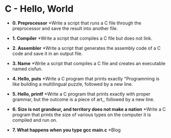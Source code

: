 # C - Hello, World


* **0. Preprocessor**
    *Write a script that runs a C file through the preprocessor and save the result into another file.

* **1. Compiler**
   *Write a script that compiles a C file but does not link.

* **2. Assembler**
   *Write a script that generates the assembly code of a C code and save it in an output file.

* **3. Name**
   *Write a script that compiles a C file and creates an executable named cisfun.

* **4. Hello, puts**
    *Write a C program that prints exactly "Programming is like building a multilingual puzzle, followed by a new line.

* **5. Hello, printf**
    *Write a C program that prints exactly with proper grammar, but the outcome is a piece of art,, followed by a new line.
* **6. Size is not grandeur, and territory does not make a nation**
    *Write a C program that prints the size of various types on the computer it is compiled and run on.

* **7. What happens when you type gcc main.c**
    *Blog


